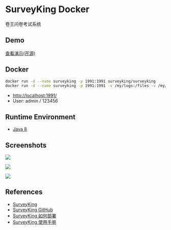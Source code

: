 # SurveyKing Docker

卷王问卷考试系统

## Demo
[查看演示(开源)](https://s.surveyking.cn/)

## Docker
```sh
docker run -d --name surveyking -p 1991:1991 surveyking/surveyking
docker run -d --name surveyking -p 1991:1991 -v /my/logs:/files -v /my/logs:/logs surveyking/surveyking
```
- [http://localhost:1991/](http://localhost:1991/)
- User: admin / 123456

## Runtime Environment
- [Java 8](http://www.oracle.com/technetwork/java/javase/downloads/jdk8-downloads-2133151.html)

## Screenshots
![](https://surveyking.cn/static/landing-page/hero-light.png)

![](https://gitee.com/surveyking/surveyking/raw/master/docs/images/exam-pc-prev.jpg)

![](https://gitee.com/surveyking/surveyking/raw/master/docs/images/exam-mb-preview.jpeg)

## References
- [SurveyKing](https://surveyking.cn/)
- [SurveyKing GitHub](https://github.com/javahuang/SurveyKing)
- [SurveyKing 如何部署](https://surveyking.cn/open-source/deploy)
- [SurveyKing 使用手册](https://surveyking.cn/help/quickstart)